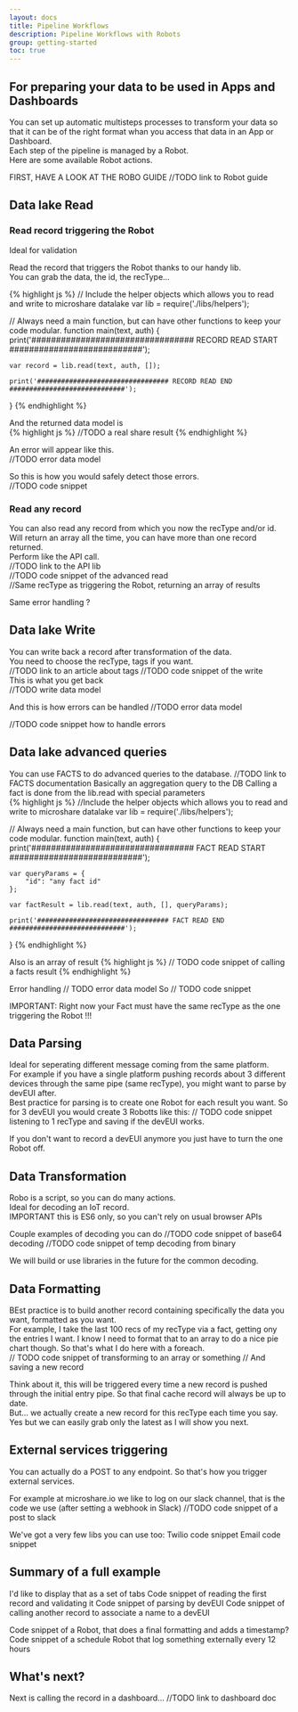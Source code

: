 ```yaml
---
layout: docs
title: Pipeline Workflows
description: Pipeline Workflows with Robots
group: getting-started
toc: true
---
```


## For preparing your data to be used in Apps and Dashboards
You can set up automatic multisteps processes to transform your data so that it can be of the right format whan you access that data in an App or Dashboard.  
Each step of the pipeline is managed by a Robot.  
Here are some available Robot actions.  

FIRST, HAVE A LOOK AT THE ROBO GUIDE
//TODO link to Robot guide

## Data lake Read
### Read record triggering the Robot

Ideal for validation

Read the record that triggers the Robot thanks to our handy lib.  
You can grab the data, the id, the recType...  

{% highlight js %}
  // Include the helper objects which allows you to read and write to microshare datalake
  var lib = require('./libs/helpers');

  // Always need a main function, but can have other functions to keep your code modular.
  function main(text, auth) {
    print('################################# RECORD READ START ###########################');
    
    var record = lib.read(text, auth, []);
    
    print('################################# RECORD READ END #############################');
  }
{% endhighlight %}
  
And the returned data model is  
{% highlight js %}
  //TODO a real share result
{% endhighlight %}

An error will appear like this.  
//TODO error data model

So this is how you would safely detect those errors.  
//TODO code snippet  

### Read any record
You can also read any record from which you now the recType and/or id.  
Will return an array all the time, you can have more than one record returned.  
Perform like the API call.  
//TODO link to the API lib  
//TODO code snippet of the advanced read  
//Same recType as triggering the Robot, returning an array of results  

Same error handling ?  

## Data lake Write
You can write back a record after transformation of the data.  
You need to choose the recType, tags if you want.  
//TODO link to an article about tags
//TODO code snippet of the write  
This is what you get back  
//TODO write data model

And this is how errors can be handled
//TODO error data model

//TODO code snippet how to handle errors

## Data lake advanced queries
You can use FACTS to do advanced queries to the database.
//TODO link to FACTS documentation
Basically an aggregation query to the DB
Calling a fact is done from the lib.read with special parameters  
{% highlight js %}
  //Include the helper objects which allows you to read and write to microshare datalake
  var lib = require('./libs/helpers');

  // Always need a main function, but can have other functions to keep your code modular.
  function main(text, auth) {
    print('################################# FACT READ START ###########################');
    
    var queryParams = {
        "id": "any fact id"
    };
    
    var factResult = lib.read(text, auth, [], queryParams);
    
    print('################################# FACT READ END #############################');
  }
{% endhighlight %}

Also is an array of result
{% highlight js %}
  // TODO code snippet of calling a facts result 
{% endhighlight %}

Error handling
// TODO error data model
So
// TODO code snippet

IMPORTANT: Right now your Fact must have the same recType as the one triggering the Robot !!!  

## Data Parsing
Ideal for seperating different message coming from the same platform.  
For example if you have a single platform pushing records about 3 different devices through the same pipe (same recType), you might want to parse by devEUI after.  
Best practice for parsing is to create one Robot for each result you want. So for 3 devEUI you would create 3 Robotts like this:
// TODO code snippet listening to 1 recType and saving if the devEUI works.

If you don't want to record a devEUI anymore you just have to turn the one Robot off.    

## Data Transformation
Robo is a script, so you can do many actions.  
Ideal for decoding an IoT record.  
IMPORTANT this is ES6 only, so you can't rely on usual browser APIs

Couple examples of decoding you can do
//TODO code snippet of base64 decoding
//TODO code snippet of temp decoding from binary

We will build or use libraries in the future for the common decoding.

## Data Formatting
BEst practice is to build another record containing specifically the data you want, formatted as you want.  
For example, I take the last 100 recs of my recType via a fact, getting ony the entries I want. I know I need to format that to an array to do a nice pie chart though.
So that's what I do here with a foreach.  
// TODO code snippet of transforming to an array or something
// And saving a new record

Think about it, this will be triggered every time a new record is pushed through the initial entry pipe. So that final cache record will always be up to date.  
But... we actually create a new record for this recType each time you say. Yes but we can easily grab only the latest as I will show you next.

## External services triggering
You can actually do a POST to any endpoint. So that's how you trigger external services.  

For example at microshare.io we like to log on our slack channel, that is the code we use (after setting a webhook in Slack)
//TODO code snippet of a post to slack

We've got a very few libs you can use too:
Twilio code snippet
Email code snippet

## Summary of a full example
I'd like to display that as a set of tabs
Code snippet of reading the first record and validating it
Code snippet of parsing by devEUI
Code snippet of calling another record to associate a name to a devEUI

Code snippet of a Robot, that does a final formatting and adds a timestamp?
Code snippet of a schedule Robot that log something externally every 12 hours


## What's next?
Next is calling the record in a dashboard...
//TODO link to dashboard doc


